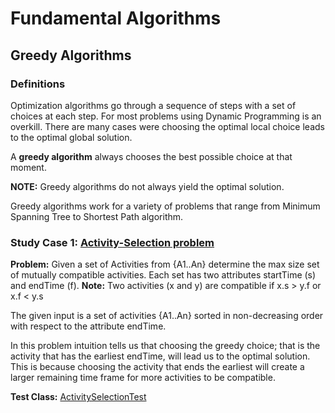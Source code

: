 # Fundamental Algorithms

## Greedy Algorithms

### Definitions

Optimization algorithms go through a sequence of steps with a set of choices at each step. For most problems using Dynamic 
Programming is an overkill. There are many cases were choosing the optimal local choice leads to the optimal global solution.
  
A **greedy algorithm** always chooses the best possible choice at that moment.
    
**NOTE:** Greedy algorithms do not always yield the optimal solution. 
     
Greedy algorithms work for a variety of problems that range from Minimum Spanning Tree to Shortest Path algorithm.
 
### Study Case 1: [Activity-Selection problem](https://github.com/matthewddiaz/Algorithms/blob/master/src/com/matthewddiaz/algorithms/greedyAlgorithms/ActivitySelection.java)
 
**Problem:** Given a set of Activities from {A1..An} determine the max size set of mutually compatible activities.
Each set has two attributes startTime (s) and endTime (f). **Note:** Two activities (x and y) are compatible if
x.s > y.f or x.f < y.s
     
The given input is a set of activities {A1..An} sorted in non-decreasing order with respect to the attribute endTime.
     
In this problem intuition tells us that choosing the greedy choice; that is the activity that has the earliest
endTime, will lead us to the optimal solution. This is because choosing the activity that ends the earliest will create
a larger remaining time frame for more activities to be compatible.

**Test Class:** [ActivitySelectionTest](https://github.com/matthewddiaz/Algorithms/blob/master/test/com/matthewddiaz/algorithms/greedyAlgorithms/ActivitySelectionTest.java)
